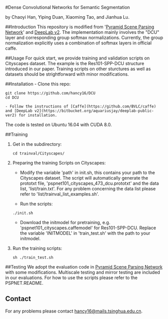 #Dense Convolutional Networks for Semantic Segmentation

by Chaoyi Han, Yiping Duan, Xiaoming Tao, and Jianhua Lu.


##Introduction
This repository is modified from '[Pyramid Scene Parsing Network](https://arxiv.org/abs/1612.01105)' and [DeepLab v2](https://bitbucket.org/aquariusjay/deeplab-public-ver2). The implementation mainly involves the "DCU" layer and corresponding group softmax normalizations. Currently, the group normalization explicitly uses a combination of softmax layers in official caffe.

##Usage 
For quick start, we provide training and validation scripts on Cityscapes dataset. The example is the Res101-SPP-DCU structure introduced in our paper.  Training scripts on other sturctures as well as datasets should be strightforward with minor modifications. 

##Installation
    - Clone this repo:

   ```
   git clone https://github.com/hancy16/DCU
   cd DCU
   ```

    - Follow the instructions of [Caffe](https://github.com/BVLC/caffe) and [DeepLab v2](https://bitbucket.org/aquariusjay/deeplab-public-ver2) for installation. 
The code is tested on Ubuntu 16.04 with CUDA 8.0.

##Training
1. Get in the subdirectory:

   ```shell
   cd trainval/Cityscapes/
   ```

2. Preparing the training Scripts on Cityscapes:
   - Modify the variable 'path' in init.sh, this contains your path to the Cityscapes dataset. The script will automatically generate the prototxt file, 'pspnet101_cityscapes_473_dcu.prototxt' and the data list, 'list/train.txt'. For any problem concerning the data list please refer to 'list/trainval_list_examples.sh'.


   - Run the scripts:
   ```
   ./init.sh 
   ```

   - Download the initmodel for pretraining, e.g. 'pspnet101_cityscapes.caffemodel' for Res101-SPP-DCU. Replace the variable 'INITMODEL' in 'train_test.sh' with the path to your initmodel.

3. Run the training scripts:

   ```
   sh ./train_test.sh
   ```
##Testing
 We adopt the evaluation code in [Pyramid Scene Parsing Network](https://arxiv.org/abs/1612.01105) with some modifications. Multiscale testing and mirror testing are included in our evaluations.  For how to use the scripts please refer to the PSPNET.README. 


## Contact
 For any problems please contact hancy16@mails.tsinghua.edu.cn.
